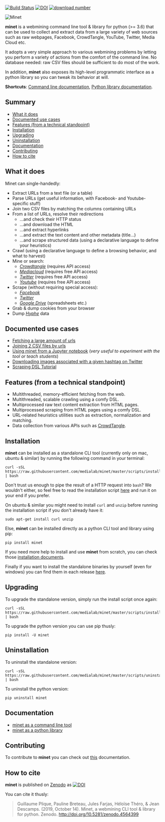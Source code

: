 [![Build Status](https://github.com/medialab/minet/workflows/Tests/badge.svg)](https://github.com/medialab/minet/actions) [![DOI](https://zenodo.org/badge/169059797.svg)](https://zenodo.org/badge/latestdoi/169059797) [![download number](https://static.pepy.tech/badge/minet)](https://pepy.tech/project/minet)

![Minet](img/minet.png)

**minet** is a webmining command line tool & library for python (>= 3.6) that can be used to collect and extract data from a large variety of web sources such as raw webpages, Facebook, CrowdTangle, YouTube, Twitter, Media Cloud etc.

It adopts a very simple approach to various webmining problems by letting you perform a variety of actions from the comfort of the command line. No database needed: raw CSV files should be sufficient to do most of the work.

In addition, **minet** also exposes its high-level programmatic interface as a python library so you can tweak its behavior at will.

**Shortcuts**: [Command line documentation](./docs/cli.md), [Python library documentation](./docs/lib.md).

## Summary

* [What it does](#what-it-does)
* [Documented use cases](#documented-use-cases)
* [Features (from a technical standpoint)](#features-from-a-technical-standpoint)
* [Installation](#installation)
* [Upgrading](#upgrading)
* [Uninstallation](#uninstallation)
* [Documentation](#documentation)
* [Contributing](#contributing)
* [How to cite](#how-to-cite)

## What it does

Minet can single-handedly:
* Extract URLs from a text file (or a table)
* Parse URLs (get useful information, with Facebook- and Youtube-specific stuff)
* Join two CSV files by matching the columns containing URLs
* From a list of URLs, resolve their redirections
	* ...and check their HTTP status
	* ...and download the HTML
	* ...and extract hyperlinks
	* ...and extract the text content and other metadata (title...)
	* ...and scrape structured data (using a declarative language to define your heuristics)
* Crawl (using a declarative language to define a browsing behavior, and what to harvest)
* Mine or search:
	* *[Crowdtangle](https://www.crowdtangle.com/)* (requires API access)
	* *[Mediacloud](https://mediacloud.org/)* (requires free API access)
	* *[Twitter](https://twitter.com)* (requires free API access)
	* *[Youtube](https://www.youtube.com/)* (requires free API access)
* Scrape (without requiring special access):
	* *[Facebook](https://www.facebook.com/)*
	* *[Twitter](https://twitter.com)*
	* *[Google Drive](https://drive.google.com)* (spreadsheets etc.)
* Grab & dump cookies from your browser
* Dump *[Hyphe](https://hyphe.medialab.sciences-po.fr/)* data

## Documented use cases

* [Fetching a large amount of urls](./cookbook/fetch.md)
* [Joining 2 CSV files by urls](./cookbook/url_join.md)
* [Using minet from a Jupyter notebook](./cookbook/notebooks/Minet%20in%20a%20Jupyter%20notebook.ipynb) (*very useful to experiment with the tool or teach students*)
* [Downloading images associated with a given hashtag on Twitter](./cookbook/twitter_images.md)
* [Scraping DSL Tutorial](./cookbook/scraping_dsl.md)

## Features (from a technical standpoint)

* Multithreaded, memory-efficient fetching from the web.
* Multithreaded, scalable crawling using a comfy DSL.
* Multiprocessed raw text content extraction from HTML pages.
* Multiprocessed scraping from HTML pages using a comfy DSL.
* URL-related heuristics utilities such as extraction, normalization and matching.
* Data collection from various APIs such as [CrowdTangle](https://www.crowdtangle.com/).

## Installation

**minet** can be installed as a standalone CLI tool (currently only on mac, ubuntu & similar) by running the following command in your terminal:

```shell
curl -sSL https://raw.githubusercontent.com/medialab/minet/master/scripts/install.sh | bash
```

Don't trust us enough to pipe the result of a HTTP request into `bash`? We wouldn't either, so feel free to read the installation script [here](./scripts/install.sh) and run it on your end if you prefer.

On ubuntu & similar you might need to install `curl` and `unzip` before running the installation script if you don't already have it:

```shell
sudo apt-get install curl unzip
```

Else, **minet** can be installed directly as a python CLI tool and library using pip:

```shell
pip install minet
```

If you need more help to install and use **minet** from scratch, you can check those [installation documents](./docs/install.md).

Finally if you want to install the standalone binaries by yourself (even for windows) you can find them in each release [here](https://github.com/medialab/minet/releases).

## Upgrading

To upgrade the standalone version, simply run the install script once again:

```shell
curl -sSL https://raw.githubusercontent.com/medialab/minet/master/scripts/install.sh | bash
```

To upgrade the python version you can use pip thusly:

```shell
pip install -U minet
```

## Uninstallation

To uninstall the standalone version:

```shell
curl -sSL https://raw.githubusercontent.com/medialab/minet/master/scripts/uninstall.sh | bash
```

To uninstall the python version:

```shell
pip uninstall minet
```

## Documentation

* [minet as a command line tool](./docs/cli.md)
* [minet as a python library](./docs/lib.md)

## Contributing

To contribute to **minet** you can check out [this](./CONTRIBUTING.md) documentation.

## How to cite

**minet** is published on [Zenodo](https://zenodo.org/) as [![DOI](https://zenodo.org/badge/169059797.svg)](https://zenodo.org/badge/latestdoi/169059797)

You can cite it thusly:

> Guillaume Plique, Pauline Breteau, Jules Farjas, Héloïse Théro, & Jean Descamps. (2019, October 14). Minet, a webmining CLI tool & library for python. Zenodo. http://doi.org/10.5281/zenodo.4564399
